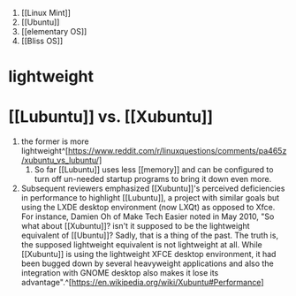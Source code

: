 1. [[Linux Mint]]
2. [[Ubuntu]]
3. [[elementary OS]]
4. [[Bliss OS]]

# lightweight
# [[Lubuntu]] vs. [[Xubuntu]]
1. the former is more lightweight^[https://www.reddit.com/r/linuxquestions/comments/pa465z/xubuntu_vs_lubuntu/]
	1. So far [[Lubuntu]] uses less [[memory]] and can be configured to turn off un-needed startup programs to bring it down even more.
2. Subsequent reviewers emphasized [[Xubuntu]]'s perceived deficiencies in performance to highlight [[Lubuntu]], a project with similar goals but using the LXDE desktop environment (now LXQt) as opposed to Xfce. For instance, Damien Oh of Make Tech Easier noted in May 2010, "So what about [[Xubuntu]]? isn't it supposed to be the lightweight equivalent of [[Ubuntu]]? Sadly, that is a thing of the past. The truth is, the supposed lightweight equivalent is not lightweight at all. While [[Xubuntu]] is using the lightweight XFCE desktop environment, it had been bugged down by several heavyweight applications and also the integration with GNOME desktop also makes it lose its advantage".^[https://en.wikipedia.org/wiki/Xubuntu#Performance]